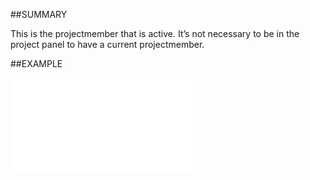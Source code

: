 
##SUMMARY


This is the projectmember that is active. It’s not necessary to be in the project panel to have a current projectmember.



##EXAMPLE



![](..\..\Examples\vbs\Application.CurrentProjectMember.vbs.txt)

